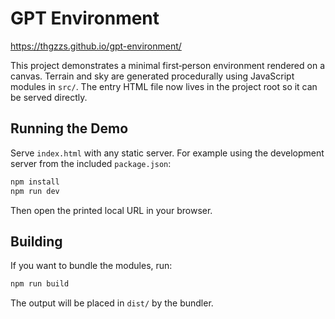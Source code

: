 # GPT Environment

https://thgzzs.github.io/gpt-environment/

This project demonstrates a minimal first‑person environment rendered on a canvas. Terrain and sky are generated procedurally using JavaScript modules in `src/`. The entry HTML file now lives in the project root so it can be served directly.

## Running the Demo

Serve `index.html` with any static server. For example using the development server from the included `package.json`:

```bash
npm install
npm run dev
```

Then open the printed local URL in your browser.

## Building

If you want to bundle the modules, run:

```bash
npm run build
```

The output will be placed in `dist/` by the bundler.
